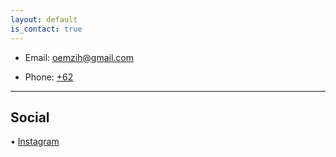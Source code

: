 ```yaml
---
layout: default
is_contact: true
---
```


* Email: [oemzih@gmail.com](mailto:oemzih@gmail.com)

* Phone: [+62](tel:+62-87714745440)

---


## Social

• [Instagram](https://instagram.com/thismootsga)
